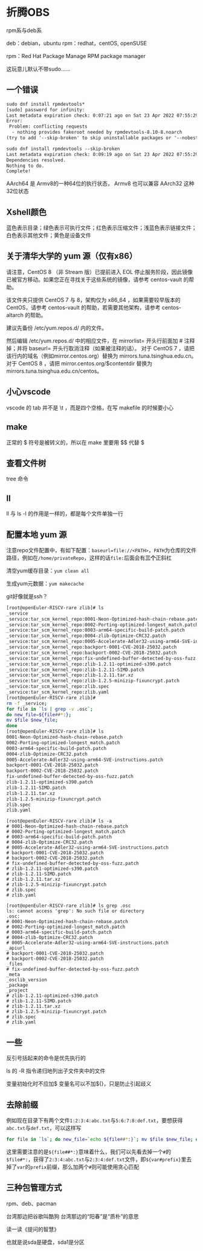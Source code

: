 
# 折腾OBS

rpm系与deb系

deb：debian，ubuntu
rpm：redhat，centOS, openSUSE

rpm：Red Hat Package Manage
RPM package manager

这玩意儿默认不带sudo……

## 一个错误

```default
sudo dnf install rpmdevtools*
[sudo] password for infinity:
Last metadata expiration check: 0:07:21 ago on Sat 23 Apr 2022 07:55:29 AM CST.
Error:
 Problem: conflicting requests
  - nothing provides fakeroot needed by rpmdevtools-8.10-8.noarch
(try to add '--skip-broken' to skip uninstallable packages or '--nobest' to use not only best candidate packages)
```

```default
sudo dnf install rpmdevtools --skip-broken
Last metadata expiration check: 0:09:19 ago on Sat 23 Apr 2022 07:55:29 AM CST.
Dependencies resolved.
Nothing to do.
Complete!
```

AArch64 是 Armv8的一种64位的执行状态， Armv8 也可以兼容 AArch32 这种32位状态

## Xshell颜色

蓝色表示目录；绿色表示可执行文件；红色表示压缩文件；浅蓝色表示链接文件；白色表示其他文件；黄色是设备文件

## 关于清华大学的 yum 源（仅有x86）

请注意，CentOS 8 （非 Stream 版）已提前进入 EOL 停止服务阶段，因此镜像已被官方移动。如果您正在寻找关于这些系统的镜像，请参考 centos-vault 的帮助。

该文件夹只提供 CentOS 7 与 8，架构仅为 x86_64 ，如果需要较早版本的 CentOS，请参考 centos-vault 的帮助，若需要其他架构，请参考 centos-altarch 的帮助。

建议先备份 /etc/yum.repos.d/ 内的文件。

然后编辑 /etc/yum.repos.d/ 中的相应文件，在 mirrorlist= 开头行前面加 # 注释掉；并将 baseurl= 开头行取消注释（如果被注释的话）。 对于 CentOS 7 ，请把该行内的域名（例如mirror.centos.org）替换为 mirrors.tuna.tsinghua.edu.cn。 对于 CentOS 8 ，请把 mirror.centos.org/$contentdir 替换为 mirrors.tuna.tsinghua.edu.cn/centos。

## 小心vscode

vscode 的 tab 并不是 \\t ，而是四个空格，在写 makefile 的时候要小心

## make

正常的 $ 符号是被转义的，所以在 make 里要用 $$ 代替 $

## 查看文件树

tree 命令

## ll

ll 与 ls -l 的作用是一样的，都是每个文件单独一行

## 配置本地 yum 源

注意repo文件配置中，有如下配置：`baseurl=file://<PATH>`，`PATH`为仓库的文件路径，例如在`/home/privateRepo`，这样的话`file:`后面会有**三个**正斜杠

清空yum缓存目录：`yum clean all`

生成yum元数据：`yum makecache`

git好像就是ssh？

```bash
[root@openEuler-RISCV-rare zlib]# ls
_service
_service:tar_scm_kernel_repo:0001-Neon-Optimized-hash-chain-rebase.patch
_service:tar_scm_kernel_repo:0002-Porting-optimized-longest_match.patch
_service:tar_scm_kernel_repo:0003-arm64-specific-build-patch.patch
_service:tar_scm_kernel_repo:0004-zlib-Optimize-CRC32.patch
_service:tar_scm_kernel_repo:0005-Accelerate-Adler32-using-arm64-SVE-instructions.patch
_service:tar_scm_kernel_repo:backport-0001-CVE-2018-25032.patch
_service:tar_scm_kernel_repo:backport-0002-CVE-2018-25032.patch
_service:tar_scm_kernel_repo:fix-undefined-buffer-detected-by-oss-fuzz.patch
_service:tar_scm_kernel_repo:zlib-1.2.11-optimized-s390.patch
_service:tar_scm_kernel_repo:zlib-1.2.11-SIMD.patch
_service:tar_scm_kernel_repo:zlib-1.2.11.tar.xz
_service:tar_scm_kernel_repo:zlib-1.2.5-minizip-fixuncrypt.patch
_service:tar_scm_kernel_repo:zlib.spec
_service:tar_scm_kernel_repo:zlib.yaml
[root@openEuler-RISCV-rare zlib]#
rm -f _service;
for file in `ls | grep -v .osc`;
do new_file=${file##*:};
mv $file $new_file;
done
[root@openEuler-RISCV-rare zlib]# ls
0001-Neon-Optimized-hash-chain-rebase.patch
0002-Porting-optimized-longest_match.patch
0003-arm64-specific-build-patch.patch
0004-zlib-Optimize-CRC32.patch
0005-Accelerate-Adler32-using-arm64-SVE-instructions.patch
backport-0001-CVE-2018-25032.patch
backport-0002-CVE-2018-25032.patch
fix-undefined-buffer-detected-by-oss-fuzz.patch
zlib-1.2.11-optimized-s390.patch
zlib-1.2.11-SIMD.patch
zlib-1.2.11.tar.xz
zlib-1.2.5-minizip-fixuncrypt.patch
zlib.spec
zlib.yaml

```

```
[root@openEuler-RISCV-rare zlib]# ls -a
# 0001-Neon-Optimized-hash-chain-rebase.patch
# 0002-Porting-optimized-longest_match.patch
# 0003-arm64-specific-build-patch.patch
# 0004-zlib-Optimize-CRC32.patch
# 0005-Accelerate-Adler32-using-arm64-SVE-instructions.patch
# backport-0001-CVE-2018-25032.patch
# backport-0002-CVE-2018-25032.patch
# fix-undefined-buffer-detected-by-oss-fuzz.patch
# zlib-1.2.11-optimized-s390.patch
# zlib-1.2.11-SIMD.patch
# zlib-1.2.11.tar.xz
# zlib-1.2.5-minizip-fixuncrypt.patch
# zlib.spec
# zlib.yaml

[root@openEuler-RISCV-rare zlib]# ls grep .osc
ls: cannot access 'grep': No such file or directory
.osc:
# 0001-Neon-Optimized-hash-chain-rebase.patch
# 0002-Porting-optimized-longest_match.patch
# 0003-arm64-specific-build-patch.patch
# 0004-zlib-Optimize-CRC32.patch
# 0005-Accelerate-Adler32-using-arm64-SVE-instructions.patch
_apiurl
# backport-0001-CVE-2018-25032.patch
# backport-0002-CVE-2018-25032.patch
_files
# fix-undefined-buffer-detected-by-oss-fuzz.patch
_meta
_osclib_version
_package
_project
# zlib-1.2.11-optimized-s390.patch
# zlib-1.2.11-SIMD.patch
# zlib-1.2.11.tar.xz
# zlib-1.2.5-minizip-fixuncrypt.patch
# zlib.spec
# zlib.yaml

```

## 一些

反引号括起来的命令是优先执行的

ls 的 -R 指令递归地列出子文件夹中的文件

变量初始化时不应加$
变量名可以不加${}，只是防止引起歧义

## 去除前缀

例如现在目录下有两个文件`1:2:3:4:abc.txt`与`5:6:7:8:def.txt`，要想获得`abc.txt`与`def.txt`，可以这样写

```bash
for file in `ls`; do new_file=`echo ${file##*:}`; mv $file $new_file; done
```

这里需要注意的是`${file##*:}`意味着什么，我们可以先看去掉一个`#`的`$file#*:`，获得了`2:3:4:abc.txt`与`2:3:4:def.txt`文件，即`${var#prefix}`里去掉了`var`的`prefix`前缀，那么加两个`#`则可能使用贪心匹配

## 三种包管理方式

rpm、deb、pacman

台湾那边把谷歌叫酷狗
台湾那边的“阳春”是“质朴”的意思

读一读《提问的智慧》

也就是说sda是硬盘，sda1是分区
